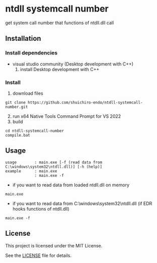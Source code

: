 # ntdll systemcall number
get system call number that functions of ntdll.dll call

## Installation
### Install dependencies
- visual studio community (Desktop development with C++)
    1. install Desktop development with C++

### Install
1. download files
```
git clone https://github.com/shuichiro-endo/ntdll-systemcall-number.git
```
2. run x64 Native Tools Command Prompt for VS 2022
3. build
```
cd ntdll-systemcall-number
compile.bat
```

## Usage
```
usage        : main.exe [-f (read data from C:\windows\system32\ntdll.dll)] [-h (help)]
example      : main.exe
             : main.exe -f
```
- if you want to read data from loaded ntdll.dll on memory
```
main.exe
```
- if you want to read data from C:\windows\system32\ntdll.dll (if EDR hooks functions of ntdll.dll)
```
main.exe -f
```

## License
This project is licensed under the MIT License.

See the [LICENSE](https://github.com/shuichiro-endo/ntdll-systemcall-number/blob/main/LICENSE) file for details.
